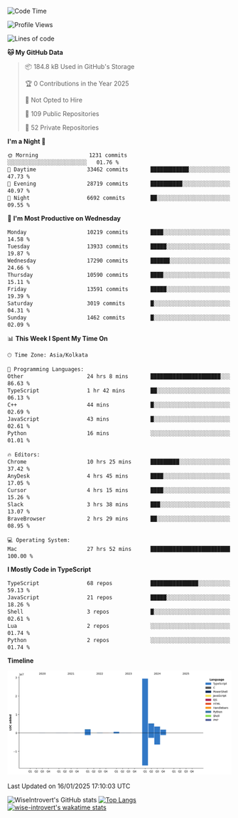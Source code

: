 <!--START_SECTION:waka-->
![Code Time](http://img.shields.io/badge/Code%20Time-2%2C128%20hrs%2028%20mins-blue)

![Profile Views](http://img.shields.io/badge/Profile%20Views-0-blue)

![Lines of code](https://img.shields.io/badge/From%20Hello%20World%20I%27ve%20Written-42.6%20million%20lines%20of%20code-blue)

**🐱 My GitHub Data** 

> 📦 184.8 kB Used in GitHub's Storage 
 > 
> 🏆 0 Contributions in the Year 2025
 > 
> 🚫 Not Opted to Hire
 > 
> 📜 109 Public Repositories 
 > 
> 🔑 52 Private Repositories 
 > 
**I'm a Night 🦉** 

```text
🌞 Morning                1231 commits        ░░░░░░░░░░░░░░░░░░░░░░░░░   01.76 % 
🌆 Daytime                33462 commits       ████████████░░░░░░░░░░░░░   47.73 % 
🌃 Evening                28719 commits       ██████████░░░░░░░░░░░░░░░   40.97 % 
🌙 Night                  6692 commits        ██░░░░░░░░░░░░░░░░░░░░░░░   09.55 % 
```
📅 **I'm Most Productive on Wednesday** 

```text
Monday                   10219 commits       ████░░░░░░░░░░░░░░░░░░░░░   14.58 % 
Tuesday                  13933 commits       █████░░░░░░░░░░░░░░░░░░░░   19.87 % 
Wednesday                17290 commits       ██████░░░░░░░░░░░░░░░░░░░   24.66 % 
Thursday                 10590 commits       ████░░░░░░░░░░░░░░░░░░░░░   15.11 % 
Friday                   13591 commits       █████░░░░░░░░░░░░░░░░░░░░   19.39 % 
Saturday                 3019 commits        █░░░░░░░░░░░░░░░░░░░░░░░░   04.31 % 
Sunday                   1462 commits        █░░░░░░░░░░░░░░░░░░░░░░░░   02.09 % 
```


📊 **This Week I Spent My Time On** 

```text
🕑︎ Time Zone: Asia/Kolkata

💬 Programming Languages: 
Other                    24 hrs 8 mins       ██████████████████████░░░   86.63 % 
TypeScript               1 hr 42 mins        ██░░░░░░░░░░░░░░░░░░░░░░░   06.13 % 
C++                      44 mins             █░░░░░░░░░░░░░░░░░░░░░░░░   02.69 % 
JavaScript               43 mins             █░░░░░░░░░░░░░░░░░░░░░░░░   02.61 % 
Python                   16 mins             ░░░░░░░░░░░░░░░░░░░░░░░░░   01.01 % 

🔥 Editors: 
Chrome                   10 hrs 25 mins      █████████░░░░░░░░░░░░░░░░   37.42 % 
AnyDesk                  4 hrs 45 mins       ████░░░░░░░░░░░░░░░░░░░░░   17.05 % 
Cursor                   4 hrs 15 mins       ████░░░░░░░░░░░░░░░░░░░░░   15.26 % 
Slack                    3 hrs 38 mins       ███░░░░░░░░░░░░░░░░░░░░░░   13.07 % 
BraveBrowser             2 hrs 29 mins       ██░░░░░░░░░░░░░░░░░░░░░░░   08.95 % 

💻 Operating System: 
Mac                      27 hrs 52 mins      █████████████████████████   100.00 % 
```

**I Mostly Code in TypeScript** 

```text
TypeScript               68 repos            ███████████████░░░░░░░░░░   59.13 % 
JavaScript               21 repos            █████░░░░░░░░░░░░░░░░░░░░   18.26 % 
Shell                    3 repos             █░░░░░░░░░░░░░░░░░░░░░░░░   02.61 % 
Lua                      2 repos             ░░░░░░░░░░░░░░░░░░░░░░░░░   01.74 % 
Python                   2 repos             ░░░░░░░░░░░░░░░░░░░░░░░░░   01.74 % 
```



**Timeline**

![Lines of Code chart](https://raw.githubusercontent.com/wise-introvert/wise-introvert/master/assets/bar_graph.png)


 Last Updated on 16/01/2025 17:10:03 UTC
<!--END_SECTION:waka-->

![WiseIntrovert's GitHub stats](https://github-readme-stats.vercel.app/api?username=wise-introvert&count_private=true&show_icons=true)
[![Top Langs](https://github-readme-stats.vercel.app/api/top-langs/?username=wise-introvert&langs_count=10)](https://github.com/anuraghazra/github-readme-stats)
[![wise-introvert's wakatime stats](https://github-readme-stats.vercel.app/api/wakatime?username=wiseintrovert)](https://github.com/anuraghazra/github-readme-stats)
